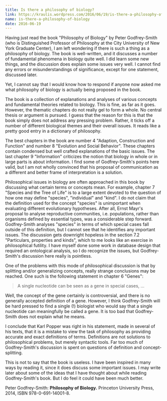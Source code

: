 ```yaml
---
title: Is there a philosophy of biology?
link: https://kraulis.wordpress.com/2016/06/19/is-there-a-philosophy-of-biology/
name: is-there-a-philosophy-of-biology
date: 2016-06-19
---
```

Having just read the book "Philosophy of Biology" by Peter Godfrey-Smith (who is Distinguished Professor of Philosophy at the City University of New York Graduate Center), I am left wondering if there is such a thing as a philosophy of biology. The book is well-written, and it discusses a number of fundamental phenomena in biology quite well. I did learn some new things, and the discussion does explain some issues very well. I cannot find any errors or misunderstandings of significance, except for one statement, discussed later.

Yet, I cannot say that I would know how to respond if anyone now asked me what philosophy of biology is actually being proposed in the book.



The book is a collection of explanations and analyses of various concepts and fundamental theories related to biology. This is fine, as far as it goes. However, the thematic chapters do not really gel to form a whole. No central thesis or argument is pursued. I guess that the reason for this is that the book simply does not address any pressing problem. Rather, it ticks off a number of different biological themes and their overall issues. It reads like a pretty good entry in a dictionary of philosophy.

The best chapters in the book are number 4 "Adaption, Construction and Function" and number 8 "Evolution and Social Behavior". These chapters contain condensed but well crafted explanations of the basic issues. The last chapter 9 "Information" criticizes the notion that biology in whole or in large parts is about information. I find some of Godfrey-Smith's points here valid, but I am not wholly convinced that his proposal of communication as a different and better frame of interpretation is a solution. 

Philosophical issues in biology are often approached in this book by discussing what certain terms or concepts mean. For example, chapter 7 "Species and the Tree of Life" is to a large extent devoted to the question of how one may define "species", "individual" and "kind". I do not claim that the definition used for the concept "species" is unimportant when evaluating different evolutionary hypotheses. After all, Ernst Mayr's proposal to analyse reproductive communities, i.e. populations, rather than organisms defined by essential types, was a considerable step forward. Godfrey-Smith analyses "species" in terms of which special cases fall outside of this definition, but I cannot see that he identifies any important issues. The discussion gets downright hopeless in the section 7.2 "Particulars, properties and kinds", which to me looks like an exercise in philosophical futility. I have myself done some work in database design that required an ontological analysis, so I do recognize the issues, but Godfrey-Smith's discussion here really is pointless.

One of the problems with this mode of philosophical discussion is that by splitting and/or generalizing concepts, really strange conclusions may be reached. One such is the following statement in chapter 6 "Genes":

> A single nucleotide can be seen as a gene in special cases, ...

Well, the concept of the gene certainly is controversial, and there is no generally accepted definition of a gene. However, I think Godfrey-Smith will be hard pressed to find a single (!) biologist who would say that a single nucleotide can meaningfully be called a gene. It is too bad that Godfrey-Smith does not explain what he means.

I conclude that Karl Popper was right in his statement, made in several of his texts, that it is a mistake to view the task of philosophy as providing accurate and exact definitions of terms. Definitions are not solutions to philosophical problems, but merely syntactic tools. Far too much of Godfrey-Smith's discussion is spent on questions of definition and concept-splitting.

This is not to say that the book is useless. I have been inspired in many ways by reading it, since it does discuss some important issues. I may write later about some of the ideas that I have thought about while reading Godfrey-Smith's book. But I do feel it could have been much better.

Peter Godfrey-Smith: **Philosophy of Biology.** Princeton University Press, 2014, ISBN 978-0-691-14001-8.

